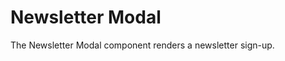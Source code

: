 # Newsletter Modal

The Newsletter Modal component renders a newsletter sign-up.

<!-- STORY -->
```
